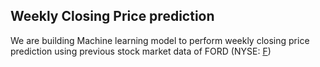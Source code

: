 ## Weekly Closing Price prediction

 We are building Machine learning model to perform weekly closing price prediction using previous stock market data of FORD (NYSE: [F](https://www.google.com/finance/quote/F:NYSE?hl=en))
